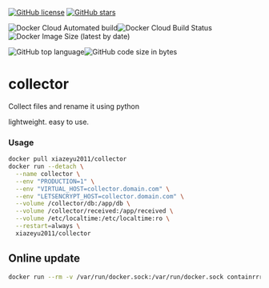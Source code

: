 [![GitHub license](https://img.shields.io/github/license/xiazeyu/collector)](https://github.com/xiazeyu/collector/blob/main/LICENSE) [![GitHub stars](https://img.shields.io/github/stars/xiazeyu/collector)](https://github.com/xiazeyu/collector/stargazers)

![Docker Cloud Automated build](https://img.shields.io/docker/cloud/automated/xiazeyu2011/collector)![Docker Cloud Build Status](https://img.shields.io/docker/cloud/build/xiazeyu2011/collector)![Docker Image Size (latest by date)](https://img.shields.io/docker/image-size/xiazeyu2011/collector)

![GitHub top language](https://img.shields.io/github/languages/top/xiazeyu/collector)![GitHub code size in bytes](https://img.shields.io/github/languages/code-size/xiazeyu/collector)

# collector

Collect files and rename it using python

lightweight. easy to use.

### Usage

```bash
docker pull xiazeyu2011/collector
docker run --detach \
  --name collector \
  --env "PRODUCTION=1" \
  --env "VIRTUAL_HOST=collector.domain.com" \
  --env "LETSENCRYPT_HOST=collector.domain.com" \
  --volume /collector/db:/app/db \
  --volume /collector/received:/app/received \
  --volume /etc/localtime:/etc/localtime:ro \
  --restart=always \
  xiazeyu2011/collector
```

## Online update

```bash
docker run --rm -v /var/run/docker.sock:/var/run/docker.sock containrrr/watchtower --cleanup --run-once collector
```

